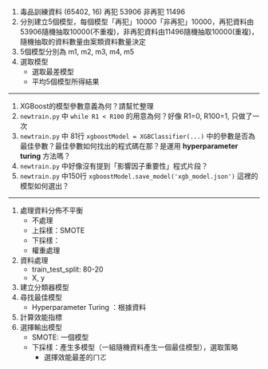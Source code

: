 1. 毒品訓練資料 (65402, 16) 再犯 53906 非再犯 11496
2. 分別建立5個模型，每個模型「再犯」10000「非再犯」10000，再犯資料由53906隨機抽取10000(不重複)，非再犯資料由11496隨機抽取10000(重複)，
	隨機抽取的資料數量由案類資料數量決定
3. 5個模型分別為 m1, m2, m3, m4, m5
4. 選取模型
	* 選取最差模型
	* 平均5個模型所得結果

---
1. XGBoost的模型參數意義為何？請幫忙整理
2. `newtrain.py` 中 `while R1 < R100` 的用意為何？好像 R1=0, R100=1, 只做了一次
3. `newtrain.py` 中 81行 `xgboostModel = XGBClassifier(...)` 中的參數是否為最佳參數？最佳參數如何找出的程式碼在那？是運用 **hyperparameter turing** 方法嗎？
4. `newtrain.py` 中好像沒有提到「影響因子重要性」程式片段？
5. `newtrain.py` 中150行 `xgboostModel.save_model('xgb_model.json')` 這裡的模型如何選出？

---
1. 處理資料分佈不平衡
	* 不處理
	* 上採樣：SMOTE
	* 下採樣：
	* 權重處理
2. 資料處理
	* train_test_split: 80-20
	* X, y
3. 建立分類器模型
4. 尋找最佳模型
	* Hyperparameter Turing ：根據資料
5. 計算效能指標
6. 選擇輸出模型
	* SMOTE: 一個模型
	* 下採樣：產生多模型（一組隨機資料產生一個最佳模型），選取策略
		* 選擇效能最差的ㄇㄛ